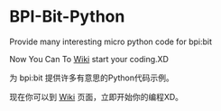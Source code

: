 # BPI-Bit-Python
Provide many interesting micro python code for bpi:bit

Now You Can To [Wiki](https://github.com/junhuanchen/BPI-BIT-MpyDevelop/wiki) start your coding.XD

为 bpi:bit 提供许多有意思的Python代码示例。

现在你可以到 [Wiki](https://github.com/junhuanchen/BPI-BIT-MpyDevelop/wiki) 页面，立即开始你的编程XD。
